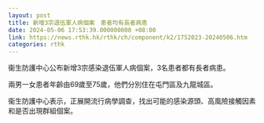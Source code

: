 ```yaml
---
layout: post
title: 新增3宗退伍軍人病個案　患者均有長者病患
date: 2024-05-06 17:53:39.000000000 +08:00
link: https://news.rthk.hk/rthk/ch/component/k2/1752023-20240506.htm
categories: rthk
---
```


衞生防護中心公布新增3宗感染退伍軍人病個案，3名患者都有長者病患。

兩男一女患者年齡由69歲至75歲，他們分別住在屯門區及九龍城區。

衞生防護中心表示，正展開流行病學調查，找出可能的感染源頭、高風險接觸因素和是否出現群組個案。
